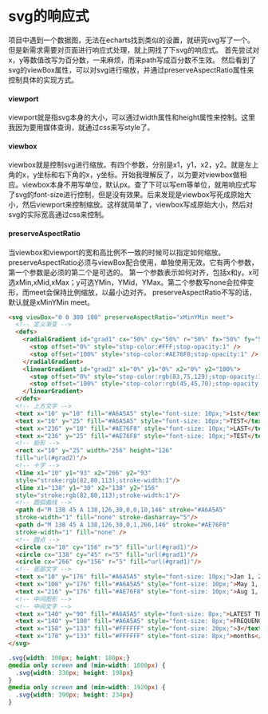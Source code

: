 # svg的响应式

项目中遇到一个数据图，无法在echarts找到类似的设置，就研究svg写了一个。但是新需求需要对页面进行响应式处理，就上网找了下svg的响应式。
首先尝试对x，y等数值改写为百分数，一来麻烦，而来path写成百分数不生效。
然后看到了svg的viewBox属性，可以对svg进行缩放，并通过preserveAspectRatio属性来控制具体的实现方式。

#### viewport
viewport就是指svg本身的大小，可以通过width属性和height属性来控制。这里我因为要用媒体查询，就通过css来写style了。

#### viewbox
viewbox就是控制svg进行缩放。有四个参数，分别是x1，y1，x2，y2。就是左上角的x，y坐标和右下角的x，y坐标。开始我理解反了，以为要对viewbox做相应。viewbox本身不用写单位，默认px。查了下可以写em等单位，就用响应式写了svg的font-size进行控制，但是没有效果。后来发现是viewbox写死成原始大小，然后viewport来控制缩放。这样就简单了，viewbox写成原始大小，然后对svg的实际宽高通过css来控制。

#### preserveAspectRatio
当viewbox和viewport的宽和高比例不一致的时候可以指定如何缩放。preserveAspectRatio必须与viewBox配合使用，单独使用无效。它有两个参数，第一个参数是必须的第二个是可选的。
第一个参数表示如何对齐，包括x和y。x可选xMin,xMid,xMax；y可选YMin，YMid，YMax。第二个参数写none会拉伸变形，而meet会保持比例缩放，以最小边对齐。
preserveAspectRatio不写的话，默认就是xMinYMin meet。

````html
<svg viewBox="0 0 300 180" preserveAspectRatio="xMinYMin meet">
  <!-- 定义渐变 -->
  <defs>
    <radialGradient id="grad1" cx="50%" cy="50%" r="50%" fx="50%" fy="50%">
      <stop offset="0%" style="stop-color:#FFF;stop-opacity:1" />
      <stop offset="100%" style="stop-color:#AE76F8;stop-opacity:1" />
    </radialGradient>
    <linearGradient id="grad2" x1="0%" y1="0%" x2="0%" y2="100%">
      <stop offset="0%" style="stop-color:rgb(83,75,129);stop-opacity:1" />
      <stop offset="100%" style="stop-color:rgb(45,45,70);stop-opacity:1" />
    </linearGradient>
  </defs>
  <!-- 上方文字 -->
  <text x="10" y="10" fill="#A6A5A5" style="font-size: 10px;">1st</text>
  <text x="10" y="25" fill="#A6A5A5" style="font-size: 10px;">TEST</text>
  <text x="236" y="10" fill="#AE76F8" style="font-size: 10px;">LAST</text>
  <text x="236" y="25" fill="#AE76F8" style="font-size: 10px;">TEST</text>
  <!-- 矩形 -->
  <rect x="10" y="25" width="256" height="126"
  fill="url(#grad2)"/>
  <!-- 十字 -->
  <line x1="10" y1="93" x2="266" y2="93"
  style="stroke:rgb(82,80,113);stroke-width:1"/>
  <line x1="138" y1="30" x2="138" y2="156"
  style="stroke:rgb(82,80,113);stroke-width:1"/>
  <!-- 圆弧曲线 -->
  <path d="M 138 45 A 138,126,30,0,0,10,146" stroke="#A6A5A5"
  stroke-width="1" fill="none" stroke-dasharray="5"/>
  <path d="M 138 45 A 138,126,30,0,1,266,146" stroke="#AE76F8"
  stroke-width="1" fill="none" />
  <!-- 圆点 -->
  <circle cx="10" cy="156" r="5" fill="url(#grad1)"/>
  <circle cx="138" cy="45" r="5" fill="url(#grad1)"/>
  <circle cx="266" cy="156" r="5" fill="url(#grad1)"/>
  <!-- 底部文字 -->
  <text x="10" y="176" fill="#A6A5A5" style="font-size: 10px;">Jan 1, 2017</text>
  <text x="108" y="176" fill="#A6A5A5" style="font-size: 10px;">May 1, 2017</text>
  <text x="216" y="176" fill="#AE76F8" style="font-size: 10px;">Aug 1, 2017</text>
  <!-- 中间图形 -->
  <!-- 中间文字 -->
  <text x="140" y="90" fill="#A6A5A5" style="font-size: 8px;">LATEST TEST</text>
  <text x="140" y="100" fill="#A6A5A5" style="font-size: 8px;">FREQUENCY</text>
  <text x="158" y="133" fill="#FFFFFF" style="font-size: 20px;">3</text>
  <text x="178" y="133" fill="#FFFFFF" style="font-size: 8px;">months</text>
</svg>
````

````css
.svg{width: 300px; height: 180px;}
@media only screen and (min-width: 1600px) {
  .svg{width: 330px; height: 198px}
}
@media only screen and (min-width: 1920px) {
  .svg{width: 390px; height: 234px}
}
````